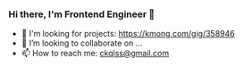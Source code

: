 ### Hi there, I'm Frontend Engineer 👋

- 🔭 I'm looking for projects: https://kmong.com/gig/358946
- 👯 I’m looking to collaborate on ...
- 📫 How to reach me: ckqlss@gmail.com
